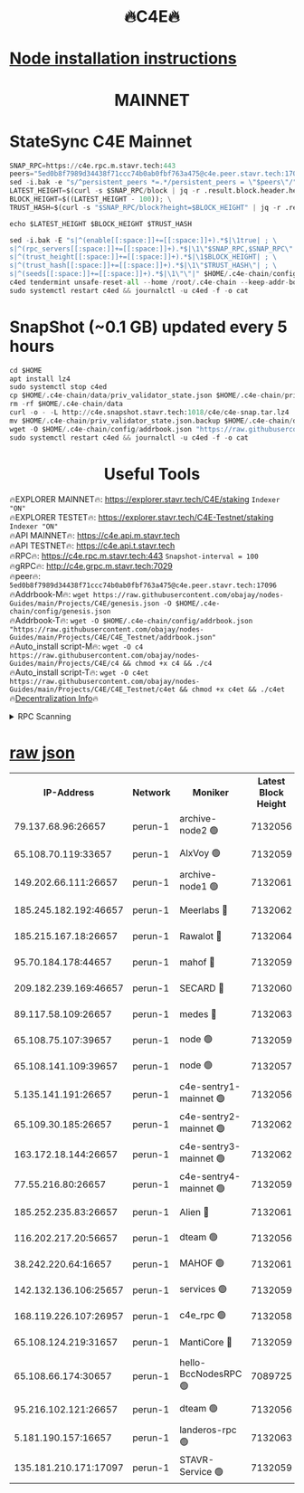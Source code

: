 <h1 align="center"> 🔥C4E🔥</h1>

[Node installation instructions](https://github.com/obajay/nodes-Guides/tree/main/Projects/C4E)
=

<h1 align="center"> MAINNET</h1>

# StateSync C4E Mainnet
```python
SNAP_RPC=https://c4e.rpc.m.stavr.tech:443
peers="5ed0b8f7989d34438f71ccc74b0ab0fbf763a475@c4e.peer.stavr.tech:17096"
sed -i.bak -e "s/^persistent_peers *=.*/persistent_peers = \"$peers\"/" $HOME/.c4e-chain/config/config.toml
LATEST_HEIGHT=$(curl -s $SNAP_RPC/block | jq -r .result.block.header.height); \
BLOCK_HEIGHT=$((LATEST_HEIGHT - 100)); \
TRUST_HASH=$(curl -s "$SNAP_RPC/block?height=$BLOCK_HEIGHT" | jq -r .result.block_id.hash)

echo $LATEST_HEIGHT $BLOCK_HEIGHT $TRUST_HASH

sed -i.bak -E "s|^(enable[[:space:]]+=[[:space:]]+).*$|\1true| ; \
s|^(rpc_servers[[:space:]]+=[[:space:]]+).*$|\1\"$SNAP_RPC,$SNAP_RPC\"| ; \
s|^(trust_height[[:space:]]+=[[:space:]]+).*$|\1$BLOCK_HEIGHT| ; \
s|^(trust_hash[[:space:]]+=[[:space:]]+).*$|\1\"$TRUST_HASH\"| ; \
s|^(seeds[[:space:]]+=[[:space:]]+).*$|\1\"\"|" $HOME/.c4e-chain/config/config.toml
c4ed tendermint unsafe-reset-all --home /root/.c4e-chain --keep-addr-book
sudo systemctl restart c4ed && journalctl -u c4ed -f -o cat
```
# SnapShot (~0.1 GB) updated every 5 hours
```python
cd $HOME
apt install lz4
sudo systemctl stop c4ed
cp $HOME/.c4e-chain/data/priv_validator_state.json $HOME/.c4e-chain/priv_validator_state.json.backup
rm -rf $HOME/.c4e-chain/data
curl -o - -L http://c4e.snapshot.stavr.tech:1018/c4e/c4e-snap.tar.lz4 | lz4 -c -d - | tar -x -C $HOME/.c4e-chain --strip-components 2
mv $HOME/.c4e-chain/priv_validator_state.json.backup $HOME/.c4e-chain/data/priv_validator_state.json
wget -O $HOME/.c4e-chain/config/addrbook.json "https://raw.githubusercontent.com/obajay/nodes-Guides/main/Projects/C4E/addrbook.json"
sudo systemctl restart c4ed && journalctl -u c4ed -f -o cat
```
 <h1 align="center"> Useful Tools</h1>

🔥EXPLORER MAINNET🔥:  https://explorer.stavr.tech/C4E/staking            `Indexer "ON"` \
🔥EXPLORER TESTET🔥:   https://explorer.stavr.tech/C4E-Testnet/staking     `Indexer "ON"` \
🔥API MAINNET🔥:       https://c4e.api.m.stavr.tech \
🔥API TESTNET🔥:       https://c4e.api.t.stavr.tech \
🔥RPC🔥:               https://c4e.rpc.m.stavr.tech:443                  `Snapshot-interval = 100` \
🔥gRPC🔥:              http://c4e.grpc.m.stavr.tech:7029 \
🔥peer🔥:              `5ed0b8f7989d34438f71ccc74b0ab0fbf763a475@c4e.peer.stavr.tech:17096` \
🔥Addrbook-M🔥:    ```wget https://raw.githubusercontent.com/obajay/nodes-Guides/main/Projects/C4E/genesis.json -O $HOME/.c4e-chain/config/genesis.json``` \
🔥Addrbook-T🔥:    ```wget -O $HOME/.c4e-chain/config/addrbook.json "https://raw.githubusercontent.com/obajay/nodes-Guides/main/Projects/C4E/C4E_Testnet/addrbook.json"``` \
🔥Auto_install script-M🔥: ```wget -O c4 https://raw.githubusercontent.com/obajay/nodes-Guides/main/Projects/C4E/c4 && chmod +x c4 && ./c4``` \
🔥Auto_install script-T🔥: ```wget -O c4et https://raw.githubusercontent.com/obajay/nodes-Guides/main/Projects/C4E/C4E_Testnet/c4et && chmod +x c4et && ./c4et``` \
🔥[Decentralization Info](https://github.com/obajay/StateSync-snapshots/tree/main/Projects/C4E/Decentralization)🔥




<details>
<summary>RPC Scanning</summary>

<h2 align="center"> We scan nodes in real time every 4 hours. And we provide the final result of RPC endpoints.
We cannot influence the operation of these nodes in any way. </h2>


```python
If Voting Power is higher than 0 --> then the Node is a validator of the network and may be subject to attack and be a potential threat to the chain.
```
```python
We marked such validators with a red symbol
```

</details>

[raw json](https://rpc-check.c4e.stavr.tech/c4e/rpc-c4e-result.json)
=



<table><tr><th>IP-Address</th><th>Network</th><th>Moniker</th><th>Latest Block Height</th><th>Earliest Block Height</th><th>Catching Up</th><th>Tx Index</th><th>Voting Power</th><th>Scan Time</th></tr><tr><td>79.137.68.96:26657</td><td>perun-1</td><td>archive-node2 🟢</td><td>7132056</td><td>1</td><td>False</td><td>on</td><td>0</td><td>2024-02-11T17:07:29.376009262UTC</td></tr><tr><td>65.108.70.119:33657</td><td>perun-1</td><td>AlxVoy 🟢</td><td>7132059</td><td>1</td><td>False</td><td>on</td><td>0</td><td>2024-02-11T17:07:43.870898817UTC</td></tr><tr><td>149.202.66.111:26657</td><td>perun-1</td><td>archive-node1 🟢</td><td>7132061</td><td>1</td><td>False</td><td>on</td><td>0</td><td>2024-02-11T17:08:00.671578886UTC</td></tr><tr><td>185.245.182.192:46657</td><td>perun-1</td><td>Meerlabs 🔴</td><td>7132062</td><td>1051501</td><td>False</td><td>on</td><td>344594</td><td>2024-02-11T17:08:05.911205545UTC</td></tr><tr><td>185.215.167.18:26657</td><td>perun-1</td><td>Rawalot 🔴</td><td>7132064</td><td>1090501</td><td>False</td><td>on</td><td>450002</td><td>2024-02-11T17:08:17.869678848UTC</td></tr><tr><td>95.70.184.178:44657</td><td>perun-1</td><td>mahof 🔴</td><td>7132059</td><td>2342001</td><td>False</td><td>off</td><td>1356338</td><td>2024-02-11T17:07:43.165228842UTC</td></tr><tr><td>209.182.239.169:46657</td><td>perun-1</td><td>SECARD 🔴</td><td>7132060</td><td>2616101</td><td>False</td><td>off</td><td>749292</td><td>2024-02-11T17:07:55.988742476UTC</td></tr><tr><td>89.117.58.109:26657</td><td>perun-1</td><td>medes 🔴</td><td>7132063</td><td>2826001</td><td>False</td><td>off</td><td>890936</td><td>2024-02-11T17:08:13.029086735UTC</td></tr><tr><td>65.108.75.107:39657</td><td>perun-1</td><td>node 🟢</td><td>7132059</td><td>5198801</td><td>False</td><td>on</td><td>0</td><td>2024-02-11T17:07:47.021199822UTC</td></tr><tr><td>65.108.141.109:39657</td><td>perun-1</td><td>node 🟢</td><td>7132057</td><td>5303301</td><td>False</td><td>on</td><td>0</td><td>2024-02-11T17:07:31.815670983UTC</td></tr><tr><td>5.135.141.191:26657</td><td>perun-1</td><td>c4e-sentry1-mainnet 🟢</td><td>7132056</td><td>6198001</td><td>False</td><td>on</td><td>0</td><td>2024-02-11T17:07:28.473516922UTC</td></tr><tr><td>65.109.30.185:26657</td><td>perun-1</td><td>c4e-sentry2-mainnet 🟢</td><td>7132062</td><td>6238301</td><td>False</td><td>on</td><td>0</td><td>2024-02-11T17:08:05.525514024UTC</td></tr><tr><td>163.172.18.144:26657</td><td>perun-1</td><td>c4e-sentry3-mainnet 🟢</td><td>7132062</td><td>6239001</td><td>False</td><td>on</td><td>0</td><td>2024-02-11T17:08:06.608024146UTC</td></tr><tr><td>77.55.216.80:26657</td><td>perun-1</td><td>c4e-sentry4-mainnet 🟢</td><td>7132059</td><td>6241001</td><td>False</td><td>on</td><td>0</td><td>2024-02-11T17:07:43.539729421UTC</td></tr><tr><td>185.252.235.83:26657</td><td>perun-1</td><td>Alien 🔴</td><td>7132061</td><td>6502501</td><td>False</td><td>on</td><td>648118</td><td>2024-02-11T17:08:01.011843836UTC</td></tr><tr><td>116.202.217.20:56657</td><td>perun-1</td><td>dteam 🟢</td><td>7132056</td><td>6800901</td><td>False</td><td>on</td><td>0</td><td>2024-02-11T17:07:28.712586047UTC</td></tr><tr><td>38.242.220.64:16657</td><td>perun-1</td><td>MAHOF 🟢</td><td>7132061</td><td>6885501</td><td>False</td><td>on</td><td>0</td><td>2024-02-11T17:07:58.340039925UTC</td></tr><tr><td>142.132.136.106:25657</td><td>perun-1</td><td>services 🟢</td><td>7132059</td><td>7012001</td><td>False</td><td>on</td><td>0</td><td>2024-02-11T17:07:46.668677330UTC</td></tr><tr><td>168.119.226.107:26957</td><td>perun-1</td><td>c4e_rpc 🟢</td><td>7132058</td><td>7032058</td><td>False</td><td>on</td><td>0</td><td>2024-02-11T17:07:36.196761089UTC</td></tr><tr><td>65.108.124.219:31657</td><td>perun-1</td><td>MantiCore 🔴</td><td>7132059</td><td>7032059</td><td>False</td><td>off</td><td>729104</td><td>2024-02-11T17:07:42.743583541UTC</td></tr><tr><td>65.108.66.174:30657</td><td>perun-1</td><td>hello-BccNodesRPC 🟢</td><td>7089725</td><td>7089601</td><td>False</td><td>on</td><td>0</td><td>2024-02-11T17:07:44.266974928UTC</td></tr><tr><td>95.216.102.121:26657</td><td>perun-1</td><td>dteam 🟢</td><td>7132056</td><td>7116001</td><td>False</td><td>on</td><td>0</td><td>2024-02-11T17:07:29.042725964UTC</td></tr><tr><td>5.181.190.157:16657</td><td>perun-1</td><td>landeros-rpc 🟢</td><td>7132063</td><td>7123501</td><td>False</td><td>on</td><td>0</td><td>2024-02-11T17:08:17.465619257UTC</td></tr><tr><td>135.181.210.171:17097</td><td>perun-1</td><td>STAVR-Service 🟢</td><td>7132059</td><td>7128001</td><td>False</td><td>on</td><td>0</td><td>2024-02-11T17:07:47.375049742UTC</td></tr></table>
